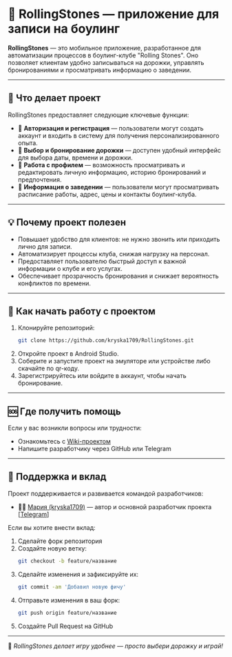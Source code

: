 # 🎳 RollingStones — приложение для записи на боулинг

**RollingStones** — это мобильное приложение, разработанное для автоматизации процессов в боулинг-клубе "Rolling Stones". Оно позволяет клиентам удобно записываться на дорожки, управлять бронированиями и просматривать информацию о заведении.

---

## 📌 Что делает проект

RollingStones предоставляет следующие ключевые функции:

- 🔐 **Авторизация и регистрация** — пользователи могут создать аккаунт и входить в систему для получения персонализированного опыта.
- 🎯 **Выбор и бронирование дорожки** — доступен удобный интерфейс для выбора даты, времени и дорожки.
- 👤 **Работа с профилем** — возможность просматривать и редактировать личную информацию, историю бронирований и предпочтения.
- 🏢 **Информация о заведении** — пользователи могут просматривать расписание работы, адрес, цены и контакты боулинг-клуба.

---

## 💡 Почему проект полезен

- Повышает удобство для клиентов: не нужно звонить или приходить лично для записи.
- Автоматизирует процессы клуба, снижая нагрузку на персонал.
- Предоставляет пользователю быстрый доступ к важной информации о клубе и его услугах.
- Обеспечивает прозрачность бронирования и снижает вероятность конфликтов по времени.

---

## 🚀 Как начать работу с проектом

1. Клонируйте репозиторий:
   ```bash
   git clone https://github.com/kryska1709/RollingStones.git
   ```
2. Откройте проект в Android Studio.
3. Соберите и запустите проект на эмуляторе или устройстве либо скачайте по qr-коду.
4. Зарегистрируйтесь или войдите в аккаунт, чтобы начать бронирование.

---

## 🆘 Где получить помощь

Если у вас возникли вопросы или трудности:

- Ознакомьтесь с [Wiki-проектом](https://github.com/kryska1709/RollingStones/wiki)
- Напишите разработчику через GitHub или Telegram

---

## 👥 Поддержка и вклад

Проект поддерживается и развивается командой разработчиков:

- 👩‍💻 [Мария (kryska1709)](https://github.com/kryska1709) — автор и основной разработчик проекта [[Telegram](https://t.me/kriska_lestnits)]


Если вы хотите внести вклад:

1. Сделайте форк репозитория
2. Создайте новую ветку:
   ```bash
   git checkout -b feature/название
   ```
3. Сделайте изменения и зафиксируйте их:
   ```bash
   git commit -am 'Добавил новую фичу'
   ```
4. Отправьте изменения в ваш форк:
   ```bash
   git push origin feature/название
   ```
5. Создайте Pull Request на GitHub

---

📲 *RollingStones делает игру удобнее — просто выбери дорожку и играй!*

